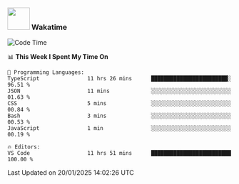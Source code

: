 ### <img src="https://media.giphy.com/media/VgCDAzcKvsR6OM0uWg/giphy.gif" width="50"> Wakatime

  <!--START_SECTION:waka-->
![Code Time](http://img.shields.io/badge/Code%20Time-1%2C475%20hrs%2027%20mins-blue)

📊 **This Week I Spent My Time On** 

```text
💬 Programming Languages: 
TypeScript               11 hrs 26 mins      ████████████████████████░   96.51 % 
JSON                     11 mins             ░░░░░░░░░░░░░░░░░░░░░░░░░   01.63 % 
CSS                      5 mins              ░░░░░░░░░░░░░░░░░░░░░░░░░   00.84 % 
Bash                     3 mins              ░░░░░░░░░░░░░░░░░░░░░░░░░   00.53 % 
JavaScript               1 min               ░░░░░░░░░░░░░░░░░░░░░░░░░   00.19 % 

🔥 Editors: 
VS Code                  11 hrs 51 mins      █████████████████████████   100.00 % 
```


 Last Updated on 20/01/2025 14:02:26 UTC
<!--END_SECTION:waka-->
